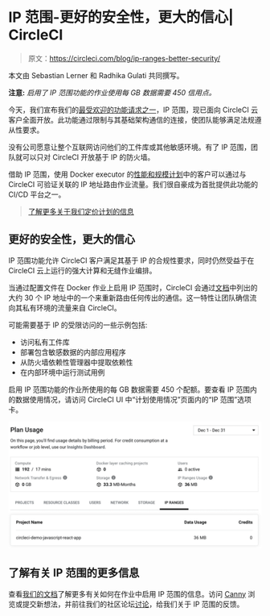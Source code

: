 # IP 范围-更好的安全性，更大的信心| CircleCI

> 原文：<https://circleci.com/blog/ip-ranges-better-security/>

本文由 Sebastian Lerner 和 Radhika Gulati 共同撰写。

**注意:** *启用了 IP 范围功能的作业使用每 GB 数据需要 450 信用点。*

今天，我们宣布我们的[最受欢迎的功能请求之一](https://circleci.canny.io/cloud-feature-requests/p/ip-allow-list-for-builds)，IP 范围，现已面向 CircleCI 云客户全面开放。此功能通过限制与其基础架构通信的连接，使团队能够满足法规遵从性要求。

没有公司愿意让整个互联网访问他们的工件库或其他敏感环境。有了 IP 范围，团队就可以只对 CircleCI 开放基于 IP 的防火墙。

借助 IP 范围，使用 Docker executor 的[性能和规模计划](https://circleci.com/pricing/)中的客户可以通过与 CircleCI 可验证关联的 IP 地址路由作业流量。我们很自豪成为首批提供此功能的 CI/CD 平台之一。

> [了解更多关于我们定价计划的信息](https://circleci.com/pricing/)

## 更好的安全性，更大的信心

IP 范围功能允许 CircleCI 客户满足其基于 IP 的合规性要求，同时仍然受益于在 CircleCI 云上运行的强大计算和无缝作业编排。

当通过配置文件在 Docker 作业上启用 IP 范围时，CircleCI 会通过[文档](https://circleci.com/docs/ip-ranges/#listofipaddressranges)中列出的大约 30 个 IP 地址中的一个来重新路由任何传出的通信。这一特性让团队确信流向其私有环境的流量来自 CircleCI。

可能需要基于 IP 的受限访问的一些示例包括:

*   访问私有工件库
*   部署包含敏感数据的内部应用程序
*   从防火墙依赖性管理器中提取依赖性
*   在内部环境中运行测试用例

启用 IP 范围功能的作业所使用的每 GB 数据需要 450 个配额。要查看 IP 范围内的数据使用情况，请访问 CircleCI UI 中“计划使用情况”页面内的“IP 范围”选项卡。

![IP ranges data usage](img/dfb9cfe29d9ac8e1bb217abaae722bc3.png)

## 了解有关 IP 范围的更多信息

查看[我们的文档](https://circleci.com/docs/ip-ranges/)了解更多有关如何在作业中启用 IP 范围的信息。访问 [Canny](https://circleci.canny.io/webhooks) 浏览或提交新想法，并前往我们的社区论坛[讨论](https://discuss.circleci.com/)，给我们关于 IP 范围的反馈。